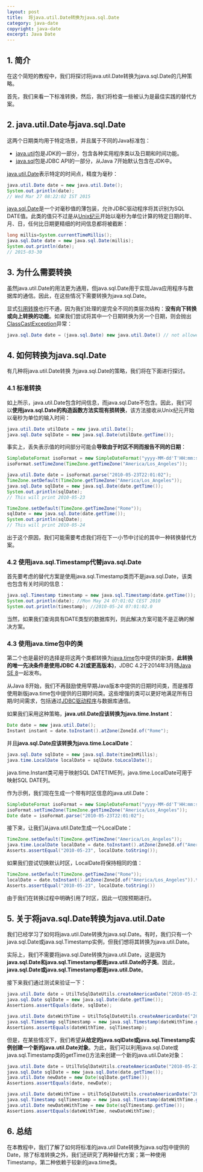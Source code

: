 ```yaml
---
layout: post
title:  将java.util.Date转换为java.sql.Date
category: java-date
copyright: java-date
excerpt: Java Date
---
```


## 1. 简介

在这个简短的教程中，我们将探讨将java.util.Date转换为java.sql.Date的几种策略。

首先，我们来看一下标准转换，然后，我们将检查一些被认为是最佳实践的替代方案。

## 2. java.util.Date与java.sql.Date

这两个日期类均用于特定场景，并且属于不同的Java标准包：

- [java.util](https://docs.oracle.com/en/java/javase/21/docs/api/java.base/java/util/package-summary.html)包是JDK的一部分，包含各种实用程序类以及日期和时间功能。
- [java.sql](https://docs.oracle.com/en/java/javase/21/docs/api/java.sql/java/sql/Date.html)包是JDBC API的一部分，从Java 7开始默认包含在JDK中。

[java.util.Date](https://docs.oracle.com/en/java/javase/21/docs/api/java.sql/java/sql/Date.html)表示特定的时间点，精度为毫秒：

```java
java.util.Date date = new java.util.Date(); 
System.out.println(date);
// Wed Mar 27 08:22:02 IST 2015
```

[java.sql.Date](https://docs.oracle.com/en/java/javase/21/docs/api/java.sql/java/sql/Date.html)是一个对毫秒值的薄包装，允许JDBC驱动程序将其识别为SQL DATE值。此类的值只不过是从[Unix纪元](https://www.baeldung.com/java-date-unix-timestamp)开始以毫秒为单位计算的特定日期的年、月、日，任何比日期更精细的时间信息都将被截断：

```java
long millis=System.currentTimeMillis(); 
java.sql.Date date = new java.sql.Date(millis); 
System.out.println(date);
// 2015-03-30
```

## 3. 为什么需要转换

虽然java.util.Date的用法更为通用，但java.sql.Date用于实现Java应用程序与数据库的通信。因此，在这些情况下需要转换为java.sql.Date。

显式[引用转换](https://www.baeldung.com/java-type-casting)也行不通，因为我们处理的是完全不同的类层次结构：**没有向下转换或向上转换的功能**。如果我们尝试将其中一个日期转换为另一个日期，则会抛出[ClassCastException](https://www.baeldung.com/java-classcastexception#:~:text=ClassCastException%20is%20an%20unchecked%20exception,how%20we%20can%20avoid%20them.)异常：

```java
java.sql.Date date = (java.sql.Date) new java.util.Date() // not allowed
```

## 4. 如何转换为java.sql.Date

有几种将java.util.Date转换 为java.sql.Date的策略，我们将在下面进行探讨。

### 4.1 标准转换

如上所示，java.util.Date包含时间信息，而java.sql.Date不包含。因此，我们可以**使用java.sql.Date的构造函数方法实现有损转换**，该方法接收从Unix纪元开始以毫秒为单位的输入时间：

```java
java.util.Date utilDate = new java.util.Date();
java.sql.Date sqlDate = new java.sql.Date(utilDate.getTime());
```

事实上，丢失表示值的时间部分可能会**导致由于时区不同而报告不同的日期**：

```java
SimpleDateFormat isoFormat = new SimpleDateFormat("yyyy-MM-dd'T'HH:mm:ss");
isoFormat.setTimeZone(TimeZone.getTimeZone("America/Los_Angeles"));

java.util.Date date = isoFormat.parse("2010-05-23T22:01:02");
TimeZone.setDefault(TimeZone.getTimeZone("America/Los_Angeles"));
java.sql.Date sqlDate = new java.sql.Date(date.getTime());
System.out.println(sqlDate);
// This will print 2010-05-23

TimeZone.setDefault(TimeZone.getTimeZone("Rome"));
sqlDate = new java.sql.Date(date.getTime());
System.out.println(sqlDate);
// This will print 2010-05-24
```

出于这个原因，我们可能需要考虑我们将在下一小节中讨论的其中一种转换替代方案。

### 4.2 使用java.sql.Timestamp代替java.sql.Date

首先要考虑的替代方案是使用java.sql.Timestamp类而不是java.sql.Date，该类也包含有关时间的信息：

```java
java.sql.Timestamp timestamp = new java.sql.Timestamp(date.getTime());
System.out.println(date); //Mon May 24 07:01:02 CEST 2010
System.out.println(timestamp); //2010-05-24 07:01:02.0
```

当然，如果我们查询具有DATE类型的数据库列，则此解决方案可能不是正确的解决方案。

### 4.3 使用java.time包中的类

第二个也是最好的选择是将这两个类都转换为[java.time](https://docs.oracle.com/en/java/javase/21/docs/api/java.base/java/time/package-summary.html)包中提供的新类，**此转换的唯一先决条件是使用JDBC 4.2(或更高版本)**，JDBC 4.2于2014年3月随[Java SE 8](https://www.baeldung.com/java-8-new-features)一起发布。

从Java 8开始，我们不再鼓励使用早期Java版本中提供的日期时间类，而是推荐使用新版java.time包中提供的日期时间类。这些增强的类可以更好地满足所有日期/时间需求，包括通过[JDBC驱动程序](https://www.baeldung.com/java-jdbc)与数据库通信。

如果我们采用这种策略，**java.util.Date应该转换为java.time.Instant**：

```java
Date date = new java.util.Date();
Instant instant = date.toInstant().atZone(ZoneId.of("Rome");
```

并且**java.sql.Date应该转换为java.time.LocalDate**：

```java
java.sql.Date sqlDate = new java.sql.Date(timeInMillis);
java.time.LocalDate localDate = sqlDate.toLocalDate();
```

java.time.Instant类可用于映射SQL DATETIME列，java.time.LocalDate可用于映射SQL DATE列。

作为示例，我们现在生成一个带有时区信息的java.util.Date：

```java
SimpleDateFormat isoFormat = new SimpleDateFormat("yyyy-MM-dd'T'HH:mm:ss");
isoFormat.setTimeZone(TimeZone.getTimeZone("America/Los_Angeles"));
Date date = isoFormat.parse("2010-05-23T22:01:02");
```

接下来，让我们从java.util.Date生成一个LocalDate：

```java
TimeZone.setDefault(TimeZone.getTimeZone("America/Los_Angeles"));
java.time.LocalDate localDate = date.toInstant().atZone(ZoneId.of("America/Los_Angeles")).toLocalDate();
Asserts.assertEqual("2010-05-23", localDate.toString());
```

如果我们尝试切换默认时区，LocalDate将保持相同的值：

```java
TimeZone.setDefault(TimeZone.getTimeZone("Rome"));
localDate = date.toInstant().atZone(ZoneId.of("America/Los_Angeles")).toLocalDate();
Asserts.assertEqual("2010-05-23", localDate.toString())
```

由于我们在转换过程中明确引用了时区，因此一切按预期进行。

## 5. 关于将java.sql.Date转换为java.util.Date

我们已经学习了如何将java.util.Date转换为java.sql.Date。有时，我们只有一个java.sql.Date或java.sql.Timestamp实例，但我们想将其转换为java.util.Date。

实际上，我们不需要将java.sql.Date转换为java.util.Date，这是因为**java.sql.Date和java.sql.Timestamp都是java.util.Date的子类**。因此，**java.sql.Date或java.sql.Timestamp都是java.util.Date**。

接下来我们通过测试来验证一下：

```java
java.util.Date date = UtilToSqlDateUtils.createAmericanDate("2010-05-23T00:00:00");
java.sql.Date sqlDate = new java.sql.Date(date.getTime());
Assertions.assertEquals(date, sqlDate);

java.util.Date dateWithTime = UtilToSqlDateUtils.createAmericanDate("2010-05-23T23:59:59");
java.sql.Timestamp sqlTimestamp = new java.sql.Timestamp(dateWithTime.getTime());
Assertions.assertEquals(dateWithTime, sqlTimestamp);
```

但是，在某些情况下，我们希望**从给定的java.sqlDate或java.sql.Timestamp实例创建一个新的java.util.Date对象**。为此，我们可以利用java.sql.Date或java.sql.Timestamp类的getTime()方法来创建一个新的java.util.Date对象：

```java
java.util.Date date = UtilToSqlDateUtils.createAmericanDate("2010-05-23T00:00:00");
java.sql.Date sqlDate = new java.sql.Date(date.getTime());
java.util.Date newDate = new Date(sqlDate.getTime());
Assertions.assertEquals(date, newDate);

java.util.Date dateWithTime = UtilToSqlDateUtils.createAmericanDate("2010-05-23T23:59:59");
java.sql.Timestamp sqlTimestamp = new java.sql.Timestamp(dateWithTime.getTime());
java.util.Date newDateWithTime = new Date(sqlTimestamp.getTime());
Assertions.assertEquals(dateWithTime, newDateWithTime);
```

## 6. 总结

在本教程中，我们了解了如何将标准的java.util Date转换为java.sql包中提供的Date，除了标准转换之外，我们还研究了两种替代方案；第一种使用Timestamp，第二种依赖于较新的java.time类。